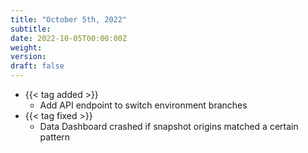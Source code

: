 ```yaml
---
title: "October 5th, 2022"
subtitle:
date: 2022-10-05T00:00:00Z
weight:
version:
draft: false
---
```


<!-- Available tags are: added, changed, deprecated, removed, fixed, performance, security -->
- {{< tag added >}}
    - Add API endpoint to switch environment branches
- {{< tag fixed >}}
    - Data Dashboard crashed if snapshot origins matched a certain pattern